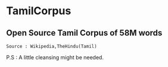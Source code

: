 # TamilCorpus
## Open Source Tamil Corpus of 58M words

    Source : Wikipedia,TheHindu(Tamil) 

P.S : A little cleansing might be needed.
